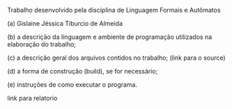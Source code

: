 Trabalho desenvolvido pela disciplina de Linguagem Formais e Autômatos


(a) Gislaine Jéssica Tiburcio de Almeida

(b) a descrição da linguagem e ambiente de programação utilizados na elaboração do trabalho; 

(c) a descrição geral dos arquivos contidos no trabalho; (link para o source)

(d) a forma de construção (build), se for necessário;

(e) instruções de como executar o programa.

link para relatorio

